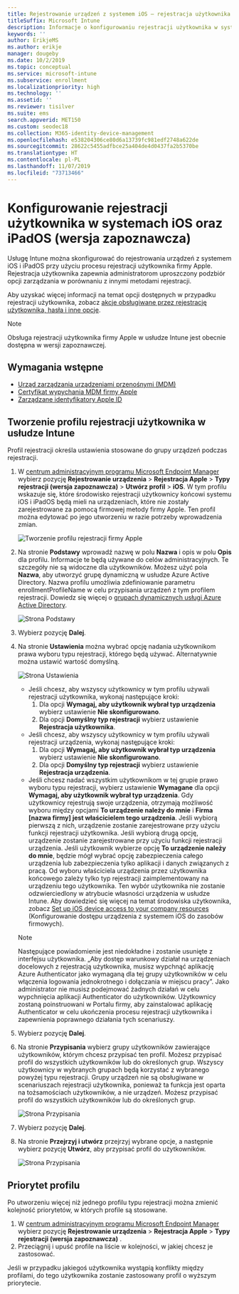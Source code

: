 ```yaml
---
title: Rejestrowanie urządzeń z systemem iOS — rejestracja użytkownika
titleSuffix: Microsoft Intune
description: Informacje o konfigurowaniu rejestracji użytkownika w systemach iOS oraz iPadOS.
keywords: ''
author: ErikjeMS
ms.author: erikje
manager: dougeby
ms.date: 10/2/2019
ms.topic: conceptual
ms.service: microsoft-intune
ms.subservice: enrollment
ms.localizationpriority: high
ms.technology: ''
ms.assetid: ''
ms.reviewer: tisilver
ms.suite: ems
search.appverid: MET150
ms.custom: seodec18
ms.collection: M365-identity-device-management
ms.openlocfilehash: e538204306ce80d6a13739fc981edf2748a622de
ms.sourcegitcommit: 28622c5455adfbce25a404de4d0437fa2b5370be
ms.translationtype: HT
ms.contentlocale: pl-PL
ms.lasthandoff: 11/07/2019
ms.locfileid: "73713466"
---
```

# <a name="set-up-ios-and-ipados-user-enrollment-preview"></a>Konfigurowanie rejestracji użytkownika w systemach iOS oraz iPadOS (wersja zapoznawcza)

Usługę Intune można skonfigurować do rejestrowania urządzeń z systemem iOS i iPadOS przy użyciu procesu rejestracji użytkownika firmy Apple. Rejestracja użytkownika zapewnia administratorom uproszczony podzbiór opcji zarządzania w porównaniu z innymi metodami rejestracji.

Aby uzyskać więcej informacji na temat opcji dostępnych w przypadku rejestracji użytkownika, zobacz [akcje obsługiwane przez rejestrację użytkownika, hasła i inne opcje](ios-user-enrollment-supported-actions.md).

> [!NOTE]
> Obsługa rejestracji użytkownika firmy Apple w usłudze Intune jest obecnie dostępna w wersji zapoznawczej.

## <a name="prerequisites"></a>Wymagania wstępne
- [Urząd zarządzania urządzeniami przenośnymi (MDM)](../fundamentals/mdm-authority-set.md)
- [Certyfikat wypychania MDM firmy Apple](apple-mdm-push-certificate-get.md)
- [Zarządzane identyfikatory Apple ID](https://support.apple.com/guide/apple-business-manager/mdm1c9622977/web)

## <a name="create-a-user-enrollment-profile-in-intune"></a>Tworzenie profilu rejestracji użytkownika w usłudze Intune

Profil rejestracji określa ustawienia stosowane do grupy urządzeń podczas rejestracji. 

1. W [centrum administracyjnym programu Microsoft Endpoint Manager](https://go.microsoft.com/fwlink/?linkid=2109431) wybierz pozycję **Rejestrowanie urządzenia** > **Rejestracja Apple** > **Typy rejestracji (wersja zapoznawcza)**  > **Utwórz profil** > **iOS**. W tym profilu wskazuje się, które środowisko rejestracji użytkownicy końcowi systemu iOS i iPadOS będą mieli na urządzeniach, które nie zostały zarejestrowane za pomocą firmowej metody firmy Apple. Ten profil można edytować po jego utworzeniu w razie potrzeby wprowadzenia zmian.

    ![Tworzenie profilu rejestracji firmy Apple](./media/ios-user-enrollment/create-profile.png)

2. Na stronie **Podstawy** wprowadź nazwę w polu **Nazwa** i opis w polu **Opis** dla profilu. Informacje te będą używane do celów administracyjnych. Te szczegóły nie są widoczne dla użytkowników. Możesz użyć pola **Nazwa**, aby utworzyć grupę dynamiczną w usłudze Azure Active Directory. Nazwa profilu umożliwia zdefiniowanie parametru enrollmentProfileName w celu przypisania urządzeń z tym profilem rejestracji. Dowiedz się więcej o [grupach dynamicznych usługi Azure Active Directory](https://docs.microsoft.com/azure/active-directory/active-directory-groups-dynamic-membership-azure-portal#rules-for-devices).

    ![Strona Podstawy](./media/ios-user-enrollment/basics-page.png)


3. Wybierz pozycję **Dalej**.

4. Na stronie **Ustawienia** można wybrać opcję nadania użytkownikom prawa wyboru typu rejestracji, którego będą używać. Alternatywnie można ustawić wartość domyślną.

    ![Strona Ustawienia](./media/ios-user-enrollment/settings-page.png)

    - Jeśli chcesz, aby wszyscy użytkownicy w tym profilu używali rejestracji użytkownika, wykonaj następujące kroki:
        1. Dla opcji **Wymagaj, aby użytkownik wybrał typ urządzenia** wybierz ustawienie **Nie skonfigurowano**.
        2. Dla opcji **Domyślny typ rejestracji** wybierz ustawienie **Rejestracja użytkownika**.
    - Jeśli chcesz, aby wszyscy użytkownicy w tym profilu używali rejestracji urządzenia, wykonaj następujące kroki:
        1. Dla opcji **Wymagaj, aby użytkownik wybrał typ urządzenia** wybierz ustawienie **Nie skonfigurowano**.
        2. Dla opcji **Domyślny typ rejestracji** wybierz ustawienie **Rejestracja urządzenia**.
    - Jeśli chcesz nadać wszystkim użytkownikom w tej grupie prawo wyboru typu rejestracji, wybierz ustawienie **Wymagane** dla opcji **Wymagaj, aby użytkownik wybrał typ urządzenia**. Gdy użytkownicy rejestrują swoje urządzenia, otrzymają możliwość wyboru między opcjami **To urządzenie należy do mnie** i **Firma [nazwa firmy] jest właścicielem tego urządzenia**. Jeśli wybiorą pierwszą z nich, urządzenie zostanie zarejestrowane przy użyciu funkcji rejestracji użytkownika. Jeśli wybiorą drugą opcję, urządzenie zostanie zarejestrowane przy użyciu funkcji rejestracji urządzenia. Jeśli użytkownik wybierze opcję **To urządzenie należy do mnie**, będzie mógł wybrać opcję zabezpieczenia całego urządzenia lub zabezpieczenia tylko aplikacji i danych związanych z pracą. Od wyboru właściciela urządzenia przez użytkownika końcowego zależy tylko typ rejestracji zaimplementowany na urządzeniu tego użytkownika. Ten wybór użytkownika nie zostanie odzwierciedlony w atrybucie własności urządzenia w usłudze Intune. Aby dowiedzieć się więcej na temat środowiska użytkownika, zobacz [Set up iOS device access to your company resources](https://docs.microsoft.com/intune-user-help/enroll-your-device-in-intune-ios) (Konfigurowanie dostępu urządzenia z systemem iOS do zasobów firmowych).
    
    > [!NOTE]
    > Następujące powiadomienie jest niedokładne i zostanie usunięte z interfejsu użytkownika.
    > „Aby dostęp warunkowy działał na urządzeniach docelowych z rejestracją użytkownika, musisz wypchnąć aplikację Azure Authenticator jako wymaganą dla tej grupy użytkowników w celu włączenia logowania jednokrotnego i dołączania w miejscu pracy”.
    > Jako administrator nie musisz podejmować żadnych działań w celu wypchnięcia aplikacji Authenticator do użytkowników. Użytkownicy zostaną poinstruowani w Portalu firmy, aby zainstalować aplikację Authenticator w celu ukończenia procesu rejestracji użytkownika i zapewnienia poprawnego działania tych scenariuszy.

5. Wybierz pozycję **Dalej**.

6. Na stronie **Przypisania** wybierz grupy użytkowników zawierające użytkowników, którym chcesz przypisać ten profil. Możesz przypisać profil do wszystkich użytkowników lub do określonych grup. Wszyscy użytkownicy w wybranych grupach będą korzystać z wybranego powyżej typu rejestracji. Grupy urządzeń nie są obsługiwane w scenariuszach rejestracji użytkownika, ponieważ ta funkcja jest oparta na tożsamościach użytkowników, a nie urządzeń. Możesz przypisać profil do wszystkich użytkowników lub do określonych grup.

    ![Strona Przypisania](./media/ios-user-enrollment/assignments-page.png)

7. Wybierz pozycję **Dalej**.

8. Na stronie **Przejrzyj i utwórz** przejrzyj wybrane opcje, a następnie wybierz pozycję **Utwórz**, aby przypisać profil do użytkowników.

    ![Strona Przypisania](./media/ios-user-enrollment/assignments-page.png)


## <a name="profile-priority"></a>Priorytet profilu

Po utworzeniu więcej niż jednego profilu typu rejestracji można zmienić kolejność priorytetów, w których profile są stosowane.

1. W [centrum administracyjnym programu Microsoft Endpoint Manager](https://go.microsoft.com/fwlink/?linkid=2109431) wybierz pozycję **Rejestrowanie urządzenia** > **Rejestracja Apple** > **Typy rejestracji (wersja zapoznawcza)** .
2. Przeciągnij i upuść profile na liście w kolejności, w jakiej chcesz je zastosować.

Jeśli w przypadku jakiegoś użytkownika wystąpią konflikty między profilami, do tego użytkownika zostanie zastosowany profil o wyższym priorytecie.


